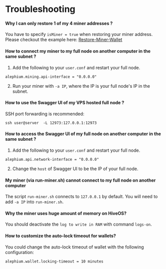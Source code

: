 # Troubleshooting

#### Why I can only restore 1 of my 4 miner addresses ?

You have to specify `isMiner = true` when restoring your miner address. Please checkout the example here: [Restore-Miner-Wallet](Solo-Mining-Guide.md#restore-your-miner-wallet)

#### How to connect my miner to my full node on another computer in the same subnet ?

1. Add the following to your `user.conf` and restart your full node.
```
alephium.mining.api-interface = "0.0.0.0"
```
2. Run your miner with `-a IP`, where the IP is your full node's IP in the subnet.

#### How to use the Swagger UI of my VPS hosted full node ?

SSH port forwarding is recommended:
```
ssh user@server  -L 12973:127.0.0.1:12973
```

#### How to access the Swagger UI of my full node on another computer in the same subnet ?

1. Add the following to your `user.conf` and restart your full node.
```
alephium.api.network-interface = "0.0.0.0"
```
2. Change the `host` of Swagger UI to be the IP of your full node.

#### My miner (via run-miner.sh) cannot connect to my full node on another computer

The script `run-miner.sh` connects to `127.0.0.1` by default. You will need to add `-a IP` into `run-miner.sh`.

#### Why the miner uses huge amount of memory on HiveOS?

You should deactivate the `log to write in RAM` with command `logs-on`.

#### How to customize the auto-lock timeout for wallets?

You could change the auto-lock timeout of wallet with the following configuration:
```
alephium.wallet.locking-timeout = 10 minutes
```